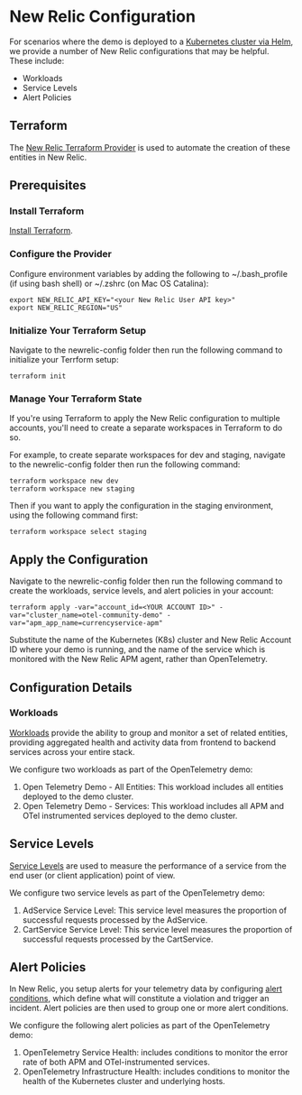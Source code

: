 # New Relic Configuration

For scenarios where the demo is deployed to a
[Kubernetes cluster via Helm](https://github.com/newrelic/opentelemetry-demo/blob/main/docs/kubernetes_deployment.md),
we provide a number of New Relic configurations that may be helpful. These include:

- Workloads
- Service Levels
- Alert Policies

## Terraform

The [New Relic Terraform Provider](https://registry.terraform.io/providers/newrelic/newrelic/latest/docs)
is used to automate the creation of these entities in New Relic.

## Prerequisites

### Install Terraform

[Install Terraform](https://learn.hashicorp.com/tutorials/terraform/install-cli?_ga=2.188018664.1544580744.1674157852-1046607839.1671584818).

### Configure the Provider

Configure environment variables by adding the following to ~/.bash_profile
(if using bash shell) or ~/.zshrc (on Mac OS Catalina):

```console
export NEW_RELIC_API_KEY="<your New Relic User API key>"
export NEW_RELIC_REGION="US"
```

### Initialize Your Terraform Setup

Navigate to the newrelic-config folder then run the following command to
initialize your Terrform setup:

```console
terraform init
```

### Manage Your Terraform State

If you're using Terraform to apply the New Relic configuration to multiple
accounts, you'll need to create a separate workspaces in Terraform to do so.

For example, to create separate workspaces for dev and staging, navigate to the
newrelic-config folder then run the following command:

```console
terraform workspace new dev
terraform workspace new staging
```

Then if you want to apply the configuration in the staging environment, using
the following command first:

```console
terraform workspace select staging
```

## Apply the Configuration

Navigate to the newrelic-config folder then run the following command to create
the workloads, service levels, and alert policies in your account:

```console
terraform apply -var="account_id=<YOUR ACCOUNT ID>" -var="cluster_name=otel-community-demo" -var="apm_app_name=currencyservice-apm"
```

Substitute the name of the Kubernetes (K8s) cluster and New Relic Account ID where
your demo is running, and the name of the service which is monitored with the
New Relic APM agent, rather than OpenTelemetry.

## Configuration Details

### Workloads

[Workloads](https://docs.newrelic.com/docs/new-relic-solutions/new-relic-one/workloads/workloads-isolate-resolve-incidents-faster/)
provide the ability to group and monitor a set of related entities, providing
aggregated health and activity data from frontend to backend services across
your entire stack.

We configure two workloads as part of the OpenTelemetry demo:

1) Open Telemetry Demo - All Entities: This workload includes all entities
   deployed to the demo cluster.
2) Open Telemetry Demo - Services: This workload includes all APM and OTel
   instrumented services deployed to the demo cluster.

## Service Levels

[Service Levels](https://docs.newrelic.com/docs/service-level-management/intro-slm/)
are used to measure the performance of a service from the end user (or client
application) point of view.

We configure two service levels as part of the OpenTelemetry demo:

1) AdService Service Level: This service level measures the proportion of
   successful requests processed by the AdService.
2) CartService Service Level: This service level measures the proportion of
   successful requests processed by the CartService.

## Alert Policies

In New Relic, you setup alerts for your telemetry data by configuring
[alert conditions](https://docs.newrelic.com/docs/alerts-applied-intelligence/applied-intelligence/incident-intelligence/basic-alerting-concepts/),
which define what will constitute a violation and trigger an incident. Alert
policies are then used to group one or more alert conditions.

We configure the following alert policies as part of the OpenTelemetry demo:

1) OpenTelemetry Service Health: includes conditions to monitor the error rate
   of both APM and OTel-instrumented services.
2) OpenTelemetry Infrastructure Health: includes conditions to monitor the
   health of the Kubernetes cluster and underlying hosts.
